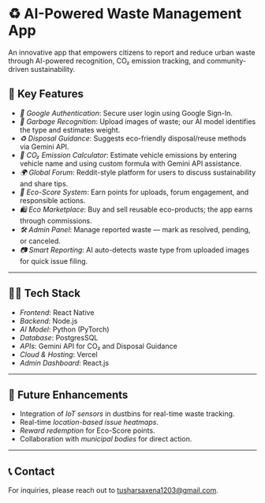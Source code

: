 # ♻ AI-Powered Waste Management App

An innovative app that empowers citizens to report and reduce urban waste through AI-powered recognition, CO₂ emission tracking, and community-driven sustainability.

## 🌟 Key Features

- *🔐 Google Authentication*: Secure user login using Google Sign-In.
- *📸 Garbage Recognition*: Upload images of waste; our AI model identifies the type and estimates weight.
- *♻ Disposal Guidance*: Suggests eco-friendly disposal/reuse methods via Gemini API.
- *🚗 CO₂ Emission Calculator*: Estimate vehicle emissions by entering vehicle name and using custom formula with Gemini API assistance.
- *🌍 Global Forum*: Reddit-style platform for users to discuss sustainability and share tips.
- *🌱 Eco-Score System*: Earn points for uploads, forum engagement, and responsible actions.
- *🛍 Eco Marketplace*: Buy and sell reusable eco-products; the app earns through commissions.
- *🛠 Admin Panel*: Manage reported waste — mark as resolved, pending, or canceled.
- *📷 Smart Reporting*: AI auto-detects waste type from uploaded images for quick issue filing.

---

## 🧑‍💻 Tech Stack

- *Frontend*: React Native  
- *Backend*: Node.js
- *AI Model*: Python (PyTorch)  
- *Database*: PostgresSQL  
- *APIs*: Gemini API for CO₂ and Disposal Guidance  
- *Cloud & Hosting*: Vercel
- *Admin Dashboard*: React.js 

---

## 🚀 Future Enhancements

- Integration of *IoT sensors* in dustbins for real-time waste tracking.
- Real-time *location-based issue heatmaps*.
- *Reward redemption* for Eco-Score points.
- Collaboration with *municipal bodies* for direct action.

---

## 📞 Contact

For inquiries, please reach out to [tusharsaxena1203@gmail.com](mailto:tusharsaxena1203@gmail.com).